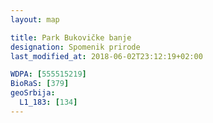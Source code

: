 ```yaml
---
layout: map

title: Park Bukovičke banje
designation: Spomenik prirode
last_modified_at: 2018-06-02T23:12:19+02:00

WDPA: [555515219]
BioRaS: [379]
geoSrbija:
  L1_183: [134]
---
```


